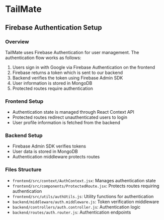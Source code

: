 # TailMate

## Firebase Authentication Setup

### Overview
TailMate uses Firebase Authentication for user management. The authentication flow works as follows:

1. Users sign in with Google via Firebase Authentication on the frontend
2. Firebase returns a token which is sent to our backend
3. Backend verifies the token using Firebase Admin SDK
4. User information is stored in MongoDB
5. Protected routes require authentication

### Frontend Setup
- Authentication state is managed through React Context API
- Protected routes redirect unauthenticated users to login
- User profile information is fetched from the backend

### Backend Setup
- Firebase Admin SDK verifies tokens
- User data is stored in MongoDB
- Authentication middleware protects routes

### Files Structure
- `frontend/src/context/AuthContext.jsx`: Manages authentication state
- `frontend/src/components/ProtectedRoute.jsx`: Protects routes requiring authentication
- `frontend/src/utils/authUtils.js`: Utility functions for authentication
- `backend/middleware/auth.middleware.js`: Token verification middleware
- `backend/controllers/auth.controller.js`: Authentication logic
- `backend/routes/auth.router.js`: Authentication endpoints